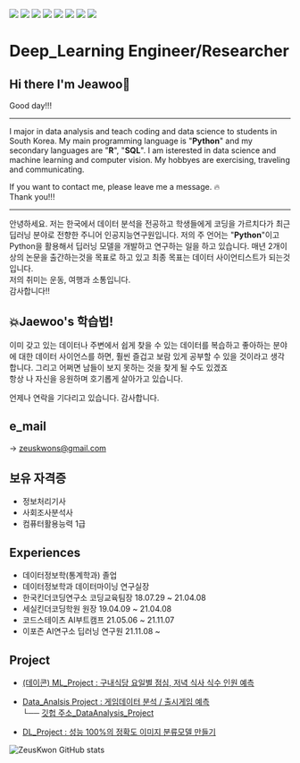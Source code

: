 <img src="https://img.shields.io/badge/Google Colab-F9AB00?style=flat-square&logo=Google-Colab&logoColor=white"/> <img src="https://img.shields.io/badge/Python-3776AB?style=flat-square&logo=Python&logoColor=white"/>  <img src="https://img.shields.io/badge/pandas-150458?style=flat-square&logo=pandas&logoColor=white"/>  <img src="https://img.shields.io/badge/Jupyter-F37626?style=flat-square&logo=Jupyter&logoColor=white"/>  <img src="https://img.shields.io/badge/R Studio-276DC3?style=flat-square&logo=R&logoColor=white"/>  <img src="https://img.shields.io/badge/MySQL-4479A1?style=flat-square&logo=MySQL&logoColor=white"/>  <img src="https://img.shields.io/badge/Oracle-F80000?style=flat-square&logo=Oracle&logoColor=white"/> <img src="https://img.shields.io/badge/TensorFlow-FF6F00?style=flat-square&logo=TensorFlow&logoColor=white"/> 

# Deep_Learning Engineer/Researcher
## Hi there I'm Jeawoo👋
Good day!!!

-------------------------

I major in data analysis and teach coding and data science to students in South Korea.
My main programming language is "**Python**" and my secondary languages are "**R**", "**SQL**".
I am isterested in data science and machine learning and computer vision.
My hobbyes are exercising, traveling and communicating.



If you want to contact me, please leave me a message. :fire:  
Thank you!!!

----------------------------

안녕하세요.
저는 한국에서 데이터 분석을 전공하고 학생들에게 코딩을 가르치다가 최근 딥러닝 분야로 전향한 주니어 인공지능연구원입니다.
저의 주 언어는 "**Python**"이고 Python을 활용해서 딥러닝 모델을 개발하고 연구하는 일을 하고 있습니다. 
매년 2개이상의 논문을 출간하는것을 목표로 하고 있고 최종 목표는 데이터 사이언티스트가 되는것 입니다.  
저의 취미는 운동, 여행과 소통입니다.  
감사합니다!!

## :boom:Jaewoo's 학습법!

이미 갖고 있는 데이터나 주변에서 쉽게 찾을 수 있는 데이터를 복습하고 
좋아하는 분야에 대한 데이터 사이언스를 하면, 훨씬 즐겁고 보람 있게 공부할 수 있을 것이라고 생각합니다. 그리고 어쩌면 남들이 보지 못하는 것을 찾게 될 수도 있겠죠  
항상 나 자신을 응원하며 호기롭게 살아가고 있습니다.

언제나 연락을 기다리고 있습니다. 감사합니다.

## e_mail
-> zeuskwons@gmail.com

## 보유 자격증
- 정보처리기사
- 사회조사분석사
- 컴퓨터활용능력 1급

## Experiences
- 데이터정보학(통계학과) 졸업
- 데이터정보학과 데이터마이닝 연구실장
- 한국킨더코딩연구소 코딩교육팀장 18.07.29 ~ 21.04.08
- 세실킨더코딩학원 원장 19.04.09 ~ 21.04.08
- 코드스테이츠 AI부트캠프 21.05.06 ~ 21.11.07
- 이포즌 AI연구소 딥러닝 연구원 21.11.08 ~ 

## Project
- [(데이콘) ML_Project : 구내식당 요일별 점심, 저녁 식사 식수 인원 예측](https://zeuskwon-ds.tistory.com/40)  


- [Data_Analsis Project : 게임데이터 분석 / 출시게임 예측](https://zeuskwon-ds.tistory.com/28)  
    └── [깃헙 주소_DataAnalysis_Project](https://github.com/ZeusKwon/DataAnalysis_Project)

-  [DL_Project : 성능 100%의 정확도 이미지 분류모델 만들기](https://zeuskwon-ds.tistory.com/49)


![ZeusKwon GitHub stats](https://github-readme-stats.vercel.app/api?username=ZeusKwon&show_icons=true&theme=radical)

 
